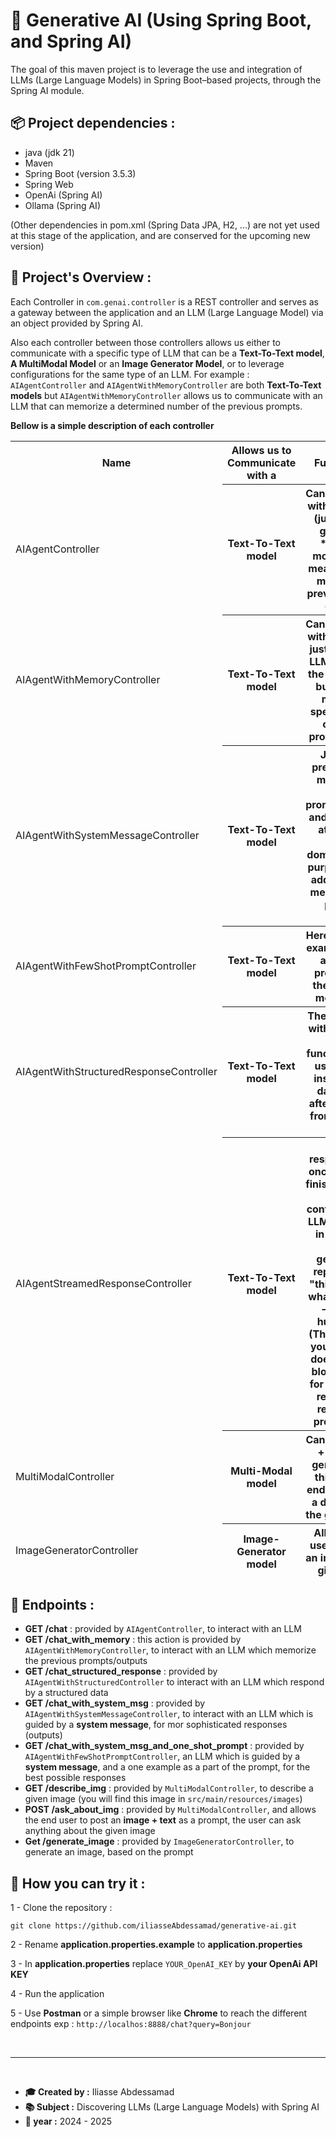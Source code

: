 # 🤖 Generative AI (Using Spring Boot, and Spring AI)

The goal of this maven project is to leverage the use and integration of 
LLMs (Large Language Models) in Spring Boot–based projects, 
through the Spring AI module.

## 📦 Project dependencies : 

- java (jdk 21)
- Maven
- Spring Boot (version 3.5.3)
- Spring Web
- OpenAi (Spring AI)
- Ollama (Spring AI)

(Other dependencies in pom.xml (Spring Data JPA, H2, ...) are not yet used at this stage of the application, and 
are conserved for the upcoming new version)

## 🧠 Project's Overview :

Each Controller in `com.genai.controller` is a REST controller and 
serves as a gateway between the application and an LLM (Large Language Model) 
via an object provided by Spring AI.

Also each controller between those controllers allows us either to communicate with a specific 
type of LLM that can be a **Text-To-Text model**, **A MultiModal Model** or an **Image Generator Model**, 
or to leverage configurations for the same type of an LLM. 
For example : `AIAgentController` and `AIAgentWithMemoryController` are both **Text-To-Text models** 
but `AIAgentWithMemoryController` allows us to communicate with an LLM that can memorize a determined
number of the previous prompts.

**Bellow is a simple description of each controller**

<table>
    <thead>
        <tr>
            <th>Name</th>
            <th>Allows us to Communicate with a</th>
            <th>Functionalities</th>
        </tr>
    </thead>
    <thead>
        <tr>
            <td>AIAgentController</td>
            <th>Text-To-Text model</th>
            <th>
                Can communicate with the end user (just like chat-gpt), but is a **state less model** 
                which means, it can not memorise the previous prompts or outputs
            </th>
        </tr>
        <tr>
            <td>AIAgentWithMemoryController</td>
            <th>Text-To-Text model</th>
            <th>
                Can communicate with the end user just (just like the LLM provided by the AIController), 
                but it can also memorise a specific number of previous prompts/outputs
            </th>
        </tr>
        <tr>
            <td>AIAgentWithSystemMessageController</td>
            <th>Text-To-Text model</th>
            <th>
                Just like the previous one (it memorise the previous prompts/outputs), 
                and is guided (or attached to a specific domaine), for this purpose we must 
                add a **system message** as a part of the prompt. 
            </th>
        </tr>
        <tr>
            <td>AIAgentWithFewShotPromptController</td>
            <th>Text-To-Text model</th>
            <th>
                Here we added an example which as a part of the prompt so that the LLM can 
                be more specific.
            </th>
        </tr>
        <tr>
            <td>AIAgentWithStructuredResponseController</td>
            <th>Text-To-Text model</th>
            <th>
                The LLM respond with a structured data, this functionality is so useful, we can 
                insert data in a database just after retrieving it from the LLM, or ...
            </th>
        </tr>
        <tr>
            <td>AIAgentStreamedResponseController</td>
            <th>Text-To-Text model</th>
            <th>
                Instead of responding all at once (after it has finished thinking), 
                with this configuration, the LLM can respond in a streaming manner, 
                generating its reply while still 
               "thinking" about what comes next—just like a human would 
                (This means that your application does not remain blocked waiting for the complete response, 
                but receives data progressively.)
            </th>
        </tr>
        <tr>
            <td>MultiModalController</td>
            <th>Multi-Modal model</th>
            <th>
                Can take **image + text**, and generate a text, this allows the end user 
                to query a description of the given image ...
            </th>
        </tr>
        <tr>
            <td>ImageGeneratorController</td>
            <th>Image-Generator model</th>
            <th>
                Allows the end user to generate an image from the given prompt
            </th>
        </tr>
    </thead>
</table>

## 🚀 Endpoints : 

- **GET /chat**  : provided by `AIAgentController`, to interact with an LLM
- **GET /chat_with_memory**  : this action is provided by `AIAgentWithMemoryController`, to interact with an LLM which memorize the previous prompts/outputs
- **GET /chat_structured_response** : provided by `AIAgentWithStructuredController` to interact with an LLM which respond by a structured data
- **GET /chat_with_system_msg** : provided by `AIAgentWithSystemMessageController`, to interact with an LLM which is guided by a **system message**, for mor sophisticated responses (outputs)
- **GET /chat_with_system_msg_and_one_shot_prompt** : provided by `AIAgentWithFewShotPromptController`, an LLM which is guided by a **system message**, and a one example as a part of the prompt, for the best possible responses 
- **GET /describe_img** : provided by `MultiModalController`, to describe a given image (you will find this image in `src/main/resources/images`)
- **POST /ask_about_img** : provided by `MultiModalController`, and allows the end user to post an **image + text** as a prompt, the user can ask anything about the given image
- **Get /generate_image** : provided by `ImageGeneratorController`, to generate an image, based on the prompt

## 🔧 How you can try it :

1 - Clone the repository : 
```
git clone https://github.com/iliasseAbdessamad/generative-ai.git
```

2 - Rename **application.properties.example** to **application.properties**

3 - In **application.properties** replace `YOUR_OpenAI_KEY` by **your OpenAi API KEY**

4 - Run the application

5 - Use **Postman** or a simple browser like **Chrome** to reach the different endpoints 
exp : 
`http://localhos:8888/chat?query=Bonjour`

<br />
<hr/>
<br />

- **🎓 Created by :** Iliasse Abdessamad
- **📚 Subject :** Discovering LLMs (Large Language Models) with Spring AI
- **📅 year :** 2024 - 2025

